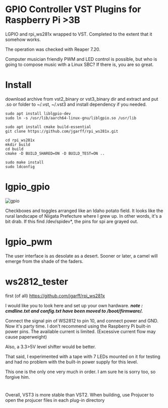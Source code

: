# GPIO Controller VST Plugins for Raspberry Pi >3B



LGPIO and rpi_ws281x wrapped to VST.
Completed to the extent that it somehow works.

The operation was checked with Reaper 7.20.

Computer musician friendly PWM and LED control is possible, but who is going to compose music with a Linux SBC?
If there is, you are so great.

# Install

download archive from vst2_binary or vst3_binary dir and extract  and put .so or folder to ~/.vst, ~/.vst3
and install dependency if you needed.

```
sudo apt install liblgpio-dev
sudo ln -s /usr/lib/aarch64-linux-gnu/liblgpio.so /usr/lib 

sudo apt install cmake build-essential 
git clone https://github.com/jgarff/rpi_ws281x.git

cd rpi_ws281x
mkdir build
cd build
cmake -D BUILD_SHARED=ON -D BUILD_TEST=ON ..

sudo make install
sudo ldconfig

```

# lgpio_gpio

![gpio](https://github.com/user-attachments/assets/d928cc3b-5a9f-4378-84e6-ba9cef833f44)


Checkboxes and toggles arranged like an Idaho potato field. It looks like the rural landscape of Niigata Prefecture where I grew up. 
In other words, it's a bit drab.
If this find /dev/spidev*, the pins for spi are grayed out.

# lgpio_pwm

The user interface is as desolate as a desert.
Sooner or later, a camel will emerge from the shade of the faders.

# ws2812_tester

first (of all)
https://github.com/jgarff/rpi_ws281x

I would like you to look here and set up your own hardware.
___note : cmdline.txt and config.txt have been moved to /boot/firmware/.___

Connect the signal pin of WS2812 to pin 10, and connect power and GND. Now it's party time.
I don't recommend using the Raspberry Pi built-in power pins. The available current is limited.
(Excessive current flow may cause paperweight)

Also, a 3.3>5V level shifter would be better.

That said, I experimented with a tape with 7 LEDs mounted on it for testing and had no problem with the built-in power supply for this level.

This one is the only one very much in order. I am sure he is sorry too, so forgive him.

#

Overall, VST3 is more stable than VST2.
When building, use Projucer to open the projucer files in each plug-in directory
